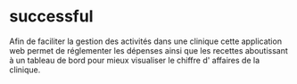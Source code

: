 # successful
 Afin de faciliter la gestion des activités dans une clinique cette application web permet de réglementer les dépenses ainsi que les recettes aboutissant à un tableau de bord pour mieux visualiser le chiffre d' affaires de la clinique.
